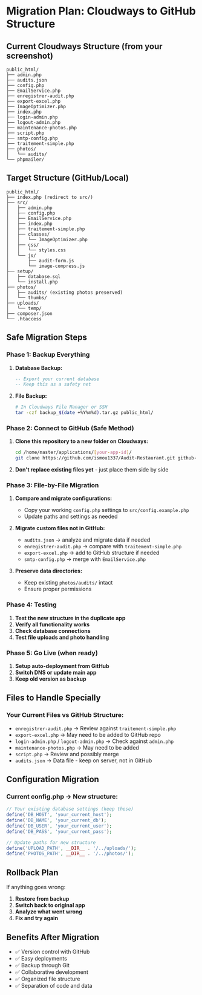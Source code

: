 # Migration Plan: Cloudways to GitHub Structure

## Current Cloudways Structure (from your screenshot)
```
public_html/
├── admin.php
├── audits.json
├── config.php
├── EmailService.php
├── enregistrer-audit.php
├── export-excel.php
├── ImageOptimizer.php
├── index.php
├── login-admin.php
├── logout-admin.php
├── maintenance-photos.php
├── script.php
├── smtp-config.php
├── traitement-simple.php
├── photos/
│   └── audits/
└── phpmailer/
```

## Target Structure (GitHub/Local)
```
public_html/
├── index.php (redirect to src/)
├── src/
│   ├── admin.php
│   ├── config.php
│   ├── EmailService.php
│   ├── index.php
│   ├── traitement-simple.php
│   ├── classes/
│   │   └── ImageOptimizer.php
│   ├── css/
│   │   └── styles.css
│   └── js/
│       ├── audit-form.js
│       └── image-compress.js
├── setup/
│   ├── database.sql
│   └── install.php
├── photos/
│   ├── audits/ (existing photos preserved)
│   └── thumbs/
├── uploads/
│   └── temp/
├── composer.json
└── .htaccess
```

## Safe Migration Steps

### Phase 1: Backup Everything
1. **Database Backup:**
   ```sql
   -- Export your current database
   -- Keep this as a safety net
   ```

2. **File Backup:**
   ```bash
   # In Cloudways File Manager or SSH
   tar -czf backup_$(date +%Y%m%d).tar.gz public_html/
   ```

### Phase 2: Connect to GitHub (Safe Method)
1. **Clone this repository to a new folder on Cloudways:**
   ```bash
   cd /home/master/applications/[your-app-id]/
   git clone https://github.com/ismou1337/Audit-Restaurant.git github-version
   ```

2. **Don't replace existing files yet** - just place them side by side

### Phase 3: File-by-File Migration
1. **Compare and migrate configurations:**
   - Copy your working `config.php` settings to `src/config.example.php`
   - Update paths and settings as needed

2. **Migrate custom files not in GitHub:**
   - `audits.json` → analyze and migrate data if needed
   - `enregistrer-audit.php` → compare with `traitement-simple.php`
   - `export-excel.php` → add to GitHub structure if needed
   - `smtp-config.php` → merge with `EmailService.php`

3. **Preserve data directories:**
   - Keep existing `photos/audits/` intact
   - Ensure proper permissions

### Phase 4: Testing
1. **Test the new structure in the duplicate app**
2. **Verify all functionality works**
3. **Check database connections**
4. **Test file uploads and photo handling**

### Phase 5: Go Live (when ready)
1. **Setup auto-deployment from GitHub**
2. **Switch DNS or update main app**
3. **Keep old version as backup**

## Files to Handle Specially

### Your Current Files vs GitHub Structure:
- `enregistrer-audit.php` → Review against `traitement-simple.php`
- `export-excel.php` → May need to be added to GitHub repo
- `login-admin.php` / `logout-admin.php` → Check against `admin.php`
- `maintenance-photos.php` → May need to be added
- `script.php` → Review and possibly merge
- `audits.json` → Data file - keep on server, not in GitHub

## Configuration Migration

### Current config.php → New structure:
```php
// Your existing database settings (keep these)
define('DB_HOST', 'your_current_host');
define('DB_NAME', 'your_current_db');
define('DB_USER', 'your_current_user');
define('DB_PASS', 'your_current_pass');

// Update paths for new structure
define('UPLOAD_PATH', __DIR__ . '/../uploads/');
define('PHOTOS_PATH', __DIR__ . '/../photos/');
```

## Rollback Plan
If anything goes wrong:
1. **Restore from backup**
2. **Switch back to original app**
3. **Analyze what went wrong**
4. **Fix and try again**

## Benefits After Migration
- ✅ Version control with GitHub
- ✅ Easy deployments
- ✅ Backup through Git
- ✅ Collaborative development
- ✅ Organized file structure
- ✅ Separation of code and data
